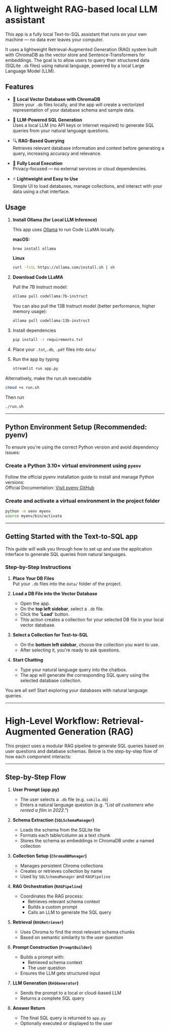 # A lightweight RAG-based local LLM assistant 

This app is a fully local Text-to-SQL assistant that runs on your own machine — no data ever leaves your computer.

It uses a lightweight Retrieval-Augmented Generation (RAG) system built with ChromaDB as the vector store and Sentence-Transformers for embeddings. The goal is to allow users to query their structured data (SQLite `.db` files) using natural language, powered by a local Large Language Model (LLM).

## Features
- 💾 **Local Vector Database with ChromaDB**  
  Store your `.db` files locally, and the app will create a vectorized representation of your database schema and sample data.

- 🤖 **LLM-Powered SQL Generation**  
  Uses a local LLM (no API keys or internet required) to generate SQL queries from your natural language questions.

- 🔍 **RAG-Based Querying**  
  Retrieves relevant database information and context before generating a query, increasing accuracy and relevance.

- 🔐 **Fully Local Execution**  
  Privacy-focused — no external services or cloud dependencies.

- ⚡ **Lightweight and Easy to Use**  
  Simple UI to load databases, manage collections, and interact with your data using a chat interface.


## Usage
1. **Install Ollama (for Local LLM Inference)**

   This app uses [Ollama](https://ollama.com) to run Code LLaMA locally.

   **macOS:**
   ```bash
   brew install ollama
   ```

   **Linux**
   ```bash
   curl -fsSL https://ollama.com/install.sh | sh
   ```

2. **Download Code LLaMA**

   Pull the 7B Instruct model:
   ```bash
   ollama pull codellama:7b-instruct
   ```

   You can also pull the 13B Instruct model (better performance, higher memory usage):
   ```bash
   ollama pull codellama:13b-instruct
   ```

3. Install dependencies
   ```bash
   pip install -r requirements.txt
   ```

4. Place your `.txt`,`.db`, `.pdf` files into `data/`
5. Run the app by typing
   ```bash
   streamlit run app.py
   ```

Alternatively, make the run.sh executable
```bash
chmod +x run.sh
```

Then run 
```bash
./run.sh
```

---

## Python Environment Setup (Recommended: pyenv)

To ensure you're using the correct Python version and avoid dependency issues:

### Create a Python 3.10+ virtual environment using `pyenv`
Follow the official pyenv installation guide to install and manage Python versions:<br />
Official Documentation: [Visit pyenv GitHub](https://github.com/pyenv/pyenv)


### Create and activate a virtual environment in the project folder
```bash
python -m venv myenv
source myenv/bin/activate
```

---

## Getting Started with the Text-to-SQL app
This guide will walk you through how to set up and use the application interface to generate SQL queries from natural languages.

### Step-by-Step Instructions

1. **Place Your DB Files**  
   Put your `.db` files into the `data/` folder of the project.

2. **Load a DB File into the Vector Database**
   - Open the app.
   - On the **top left sidebar**, select a `.db` file.
   - Click the **'Load'** button.
   - This action creates a collection for your selected DB file in your local vector database.

3. **Select a Collection for Text-to-SQL**
   - On the **bottom left sidebar**, choose the collection you want to use.
   - After selecting it, you're ready to ask questions.

4. **Start Chatting**
   - Type your natural language query into the chatbox.
   - The app will generate the corresponding SQL query using the selected database collection.

You are all set! Start exploring your databases with natural language queries.

---


# High-Level Workflow: Retrieval-Augmented Generation (RAG)

This project uses a modular RAG pipeline to generate SQL queries based on user questions and database schemas. Below is the step-by-step flow of how each component interacts:

---

## Step-by-Step Flow

1. **User Prompt (app.py)**
   - The user selects a `.db` file (e.g. `sakila.db`)
   - Enters a natural language question (e.g. *"List all customers who rented a film in 2022."*)

2. **Schema Extraction (`SQLSchemaManager`)**
   - Loads the schema from the SQLite file
   - Formats each table/column as a text chunk
   - Stores the schema as embeddings in ChromaDB under a named collection

3. **Collection Setup (`ChromaDBManager`)**
   - Manages persistent Chroma collections
   - Creates or retrieves collection by name
   - Used by `SQLSchemaManager` and `RAGPipeline`

4. **RAG Orchestration (`RAGPipeline`)**
   - Coordinates the RAG process:
     - Retrieves relevant schema context
     - Builds a custom prompt
     - Calls an LLM to generate the SQL query

5. **Retrieval (`RAGRetriever`)**
   - Uses Chroma to find the most relevant schema chunks
   - Based on semantic similarity to the user question

6. **Prompt Construction (`PromptBuilder`)**
   - Builds a prompt with:
     - Retrieved schema context
     - The user question
   - Ensures the LLM gets structured input

7. **LLM Generation (`RAGGenerator`)**
   - Sends the prompt to a local or cloud-based LLM
   - Returns a complete SQL query

8. **Answer Return**
   - The final SQL query is returned to `app.py`
   - Optionally executed or displayed to the user


